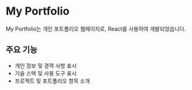 # My Portfolio
My Portfolio는 개인 포트폴리오 웹페이지로, React를 사용하여 개발되었습니다.

## 주요 기능

- 개인 정보 및 경력 사항 표시
- 기술 스택 및 사용 도구 표시
- 프로젝트 및 포트폴리오 항목 소개

